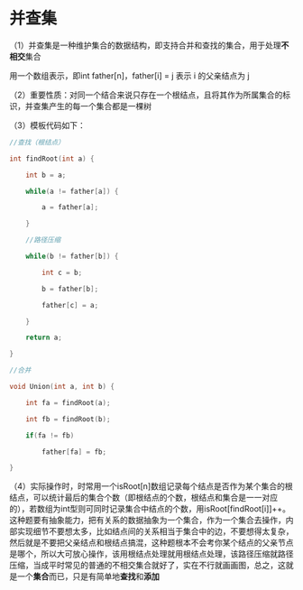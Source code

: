 # 并查集

（1）并查集是一种维护集合的数据结构，即支持合并和查找的集合，用于处理**不相交**集合

   用一个数组表示，即int father[n]，father[i] = j 表示 i 的父亲结点为 j

（2）重要性质：对同一个结合来说只存在一个根结点，且将其作为所属集合的标识，并查集产生的每一个集合都是一棵树

（3）模板代码如下：

```c++
//查找（根结点）

int findRoot(int a) {

    int b = a;

    while(a != father[a]) {

        a = father[a];

    }

    //路径压缩

    while(b != father[b]) {

        int c = b;

        b = father[b];

        father[c] = a;

    }

    return a;

}

//合并

void Union(int a, int b) {

    int fa = findRoot(a);

    int fb = findRoot(b);

    if(fa != fb)

        father[fa] = fb;

}
```

（4）实际操作时，时常用一个isRoot[n]数组记录每个结点是否作为某个集合的根结点，可以统计最后的集合个数（即根结点的个数，根结点和集合是一一对应的），若数组为int型则可同时记录集合中结点的个数，用isRoot[findRoot[i]]++。这种题要有抽象能力，把有关系的数据抽象为一个集合，作为一个集合去操作，内部实现细节不要想太多，比如结点间的关系相当于集合中的边，不要想得太复杂，然后就是不要把父亲结点和根结点搞混，这种题根本不会考你某个结点的父亲节点是哪个，所以大可放心操作，该用根结点处理就用根结点处理，该路径压缩就路径压缩，当成平时常见的普通的不相交集合就好了，实在不行就画画图，总之，这就是一个**集合**而已，只是有简单地**查找**和**添加**